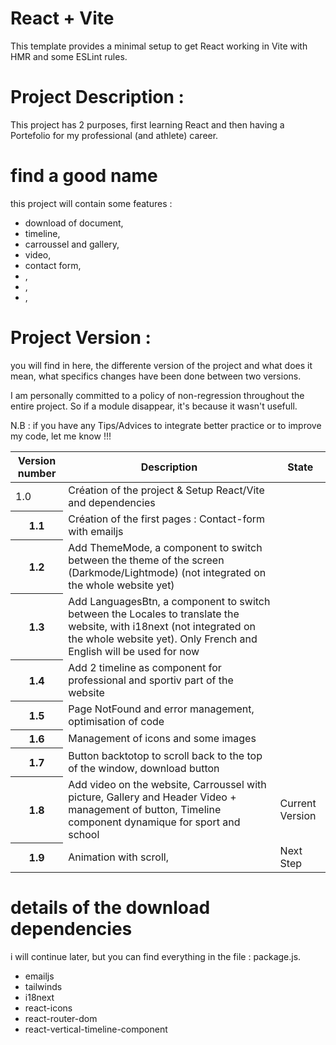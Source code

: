 # React + Vite

This template provides a minimal setup to get React working in Vite with HMR and some ESLint rules.


# Project Description :

This project has 2 purposes, first learning React and then having a Portefolio for my professional (and athlete) career.


# find a good name 

this project will contain some features : 

- download of document, 
- timeline,
- carroussel and gallery,
- video,
- contact form,
- ,
- ,
- ,






# Project Version :

you will find in here, the differente version of the project and what does it mean, what specifics changes have been done between two versions. 

I am personally committed to a policy of non-regression throughout the entire project. So if a module disappear, it's because it wasn't usefull.

N.B : if you have any Tips/Advices to integrate better practice or to improve my code, let me know !!!



<table>
    <thead>
      <tr>
        <th>Version number</th>
        <th>Description</th>
        <th>State</th>
      </tr>
    </thead>
    <tbody>
      <tr>
        <td>1.0</td>
        <td>Création of the project & Setup React/Vite and dependencies</td>
        <td></td>
      </tr>
      <tr>
        <th>1.1</th>
        <td>Création of the first pages : Contact-form with emailjs</td>
        <td></td>
      </tr>
      <tr>
        <th>1.2</th>
        <td>Add ThemeMode, a component to switch between the theme of the screen (Darkmode/Lightmode) (not integrated on the whole website yet)</td>
        <td></td>
      </tr>
      <tr>
        <th>1.3</th>
        <td>Add LanguagesBtn, a component to switch between the Locales to translate the website, with i18next (not integrated on the whole website yet). Only French and English will be used for now  </td>
        <td></td>
      </tr>
      <tr>
        <th>1.4</th>
        <td>Add 2 timeline as component for professional and sportiv part of the website</td>
        <td></td>
      </tr>
      <tr>
        <th>1.5</th>
        <td> Page NotFound and error management,  optimisation of code</td>
        <td></td>
      </tr>
      <tr>
        <th>1.6</th>
        <td>Management of icons and some images</td>
        <td></td>
      </tr>
      <tr>
        <th>1.7</th>
        <td>Button backtotop to scroll back to the top of the window, download button</td>
        <td></td>
      </tr>
      <tr>
        <th>1.8</th>
        <td>Add video on the website, Carroussel with picture, Gallery and Header Video + management of button, Timeline component dynamique for sport and school</td>
        <td>Current Version</td>
      </tr>
       <tr>
        <th>1.9</th>
        <td> Animation with scroll,  </td>
        <td>Next Step</td>
      </tr>
    </tbody>
  </table>


# details of the download dependencies 

i will continue later, but you can find everything in the file : package.js.


  <ul>
  <li>emailjs</li>
  <li>tailwinds</li>
  <li>i18next</li>
  <li>react-icons</li>
  <li>react-router-dom</li>
  <li>react-vertical-timeline-component</li>
  </ul>

